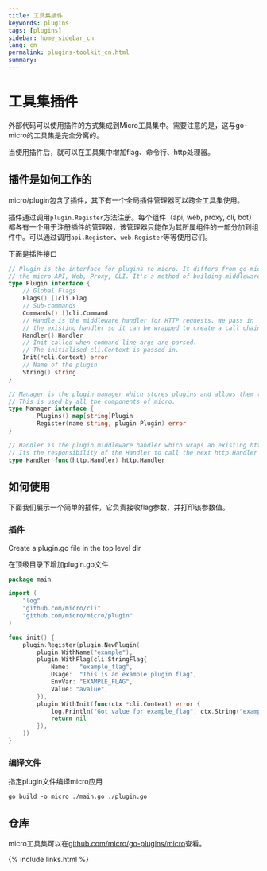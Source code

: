 ```yaml
---
title: 工具集插件
keywords: plugins
tags: [plugins]
sidebar: home_sidebar_cn
lang: cn
permalink: plugins-toolkit_cn.html
summary: 
---
```


# 工具集插件

外部代码可以使用插件的方式集成到Micro工具集中。需要注意的是，这与go-micro的工具集是完全分离的。

当使用插件后，就可以在工具集中增加flag、命令行、http处理器。

## 插件是如何工作的

micro/plugin包含了插件，其下有一个全局插件管理器可以跨全工具集使用。

插件通过调用`plugin.Register`方法注册。每个组件（api, web, proxy, cli, bot）都各有一个用于注册插件的管理器，该管理器只能作为其所属组件的一部分加到组件中。可以通过调用`api.Register`、`web.Register`等等使用它们。

下面是插件接口

```go
// Plugin is the interface for plugins to micro. It differs from go-micro in that it's for
// the micro API, Web, Proxy, CLI. It's a method of building middleware for the HTTP side.
type Plugin interface {
	// Global Flags
	Flags() []cli.Flag
	// Sub-commands
	Commands() []cli.Command
	// Handle is the middleware handler for HTTP requests. We pass in
	// the existing handler so it can be wrapped to create a call chain.
	Handler() Handler
	// Init called when command line args are parsed.
	// The initialised cli.Context is passed in.
	Init(*cli.Context) error
	// Name of the plugin
	String() string
}

// Manager is the plugin manager which stores plugins and allows them to be retrieved.
// This is used by all the components of micro.
type Manager interface {
        Plugins() map[string]Plugin
        Register(name string, plugin Plugin) error
}

// Handler is the plugin middleware handler which wraps an existing http.Handler passed in.
// Its the responsibility of the Handler to call the next http.Handler in the chain.
type Handler func(http.Handler) http.Handler
```

## 如何使用

下面我们展示一个简单的插件，它负责接收flag参数，并打印该参数值。

### 插件

Create a plugin.go file in the top level dir

在顶级目录下增加plugin.go文件

```go
package main

import (
	"log"
	"github.com/micro/cli"
	"github.com/micro/micro/plugin"
)

func init() {
	plugin.Register(plugin.NewPlugin(
		plugin.WithName("example"),
		plugin.WithFlag(cli.StringFlag{
			Name:   "example_flag",
			Usage:  "This is an example plugin flag",
			EnvVar: "EXAMPLE_FLAG",
			Value: "avalue",
		}),
		plugin.WithInit(func(ctx *cli.Context) error {
			log.Println("Got value for example_flag", ctx.String("example_flag"))
			return nil
		}),
	))
}
```

### 编译文件

指定plugin文件编译micro应用

```shell
go build -o micro ./main.go ./plugin.go
```

## 仓库

micro工具集可以在[github.com/micro/go-plugins/micro](https://github.com/micro/go-plugins/tree/master/micro)查看。

{% include links.html %}
